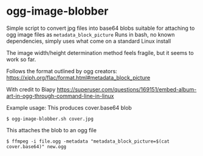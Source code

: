 # ogg-image-blobber

Simple script to convert jpg files into base64 blobs suitable for attaching to ogg image files as `metadata_block_picture`
Runs in bash, no known dependencies, simply uses what come on a standard Linux install

The image width/height determination method feels fragile, but it seems to work so far.

Follows the format outlined by ogg creators:
https://xiph.org/flac/format.html#metadata_block_picture

With credit to Biapy
https://superuser.com/questions/169151/embed-album-art-in-ogg-through-command-line-in-linux

Example usage:
This produces cover.base64 blob
```
$ ogg-image-blobber.sh cover.jpg
```
This attaches the blob to an ogg file
```
$ ffmpeg -i file.ogg -metadata "metadata_block_picture=$(cat cover.base64)" new.ogg
```
